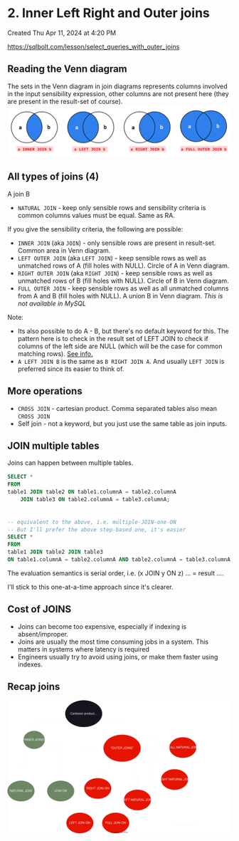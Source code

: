 # 2. Inner Left Right and Outer joins
Created Thu Apr 11, 2024 at 4:20 PM

https://sqlbolt.com/lesson/select_queries_with_outer_joins
## Reading the Venn diagram
The sets in the Venn diagram in join diagrams represents columns involved in the input sensibility expression, other columns are not present here (they are present in the result-set of course).
![](../../../../assets/2-Inner-Left-Right-and-Outer-joins-image-1-b8704d7f.png)
## All types of joins (4)
A join B

- `NATURAL JOIN` - keep only sensible rows and sensibility criteria is common columns values must be equal. Same as RA.

If you give the sensibility criteria, the following are possible:
- `INNER JOIN` (aka `JOIN`) - only sensible rows are present in result-set. Common area in Venn diagram.
- `LEFT OUTER JOIN` (aka `LEFT JOIN`) - keep sensible rows as well as unmatched rows of A (fill holes with NULL). Circle of A in Venn diagram.
- `RIGHT OUTER JOIN` (aka `RIGHT JOIN`) - keep sensible rows as well as unmatched rows of B (fill holes with NULL). Circle of B in Venn diagram.
- `FULL OUTER JOIN` - keep sensible rows as well as all unmatched columns from A and B (fill holes with NULL). A union B in Venn diagram. *This is not available in MySQL*

Note:
- Its also possible to do A - B, but there's no default keyword for this. The pattern here is to check in the result set of LEFT JOIN to check if columns of the left side are NULL (which will be the case for common matching rows). [See info.](<https://chatgpt.com/c/6734edba-1ce0-800d-9740-679967383422#:~:text=select%20a.*%20from%20a%20where%20not%20exists%20(select%201%20from%20b%20where%20a.id%20%3D%20b.id)%3B>)
- `A LEFT JOIN B` is the same as `B RIGHT JOIN A`. And usually `LEFT JOIN` is preferred since its easier to think of.
## More operations
- `CROSS JOIN` - cartesian product. Comma separated tables also mean `CROSS JOIN`
- Self join - not a keyword, but you just use the same table as join inputs.

## JOIN multiple tables
Joins can happen between multiple tables.
```sql
SELECT *
FROM 
table1 JOIN table2 ON table1.columnA = table2.columnA
	JOIN table3 ON table2.columnA = table3.columnA;


-- equivalent to the above, i.e. multiple-JOIN-one-ON
-- But I'll prefer the above step-based one, it's easier
SELECT *
FROM 
table1 JOIN table2 JOIN table3 
ON table1.columnA = table2.columnA AND table2.columnA = table3.columnA;
```

The evaluation semantics is serial order, i.e. (x JOIN y ON z) ... = result ....

I'll stick to this one-at-a-time approach since it's clearer.


## Cost of JOINS
- Joins can become too expensive, especially if indexing is absent/improper.
- Joins are usually the most time consuming jobs in a system. This matters in systems where latency is required
- Engineers usually try to avoid using joins, or make them faster using indexes.

## Recap joins
![](../../../../assets/2-Inner-Left-Right-and-Outer-joins-image-2-b8704d7f.svg)